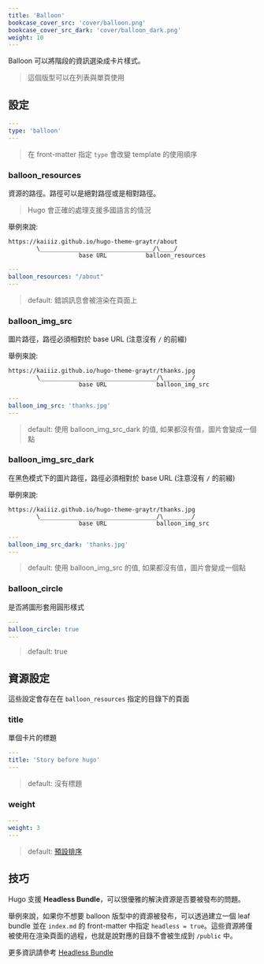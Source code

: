 ```yaml
---
title: 'Balloon'
bookcase_cover_src: 'cover/balloon.png'
bookcase_cover_src_dark: 'cover/balloon_dark.png'
weight: 10
---
```


Balloon 可以將階段的資訊選染成卡片樣式。

> 這個版型可以在列表與單頁使用

## 設定

```yaml
---
type: 'balloon'
---
```

> 在 front-matter 指定 `type` 會改變 template 的使用順序

### balloon_resources

資源的路徑。路徑可以是絕對路徑或是相對路徑。

> Hugo 會正確的處理支援多國語言的情況

舉例來說:

```
https://kaiiiz.github.io/hugo-theme-graytr/about
        \________________________________/\____/
                    base URL           balloon_resources
```

```yaml
---
balloon_resources: "/about"
---
```

> default: 錯誤訊息會被渲染在頁面上

### balloon_img_src

圖片路徑，路徑必須相對於 base URL (注意沒有 `/` 的前綴)

舉例來說:

```
https://kaiiiz.github.io/hugo-theme-graytr/thanks.jpg
        \_________________________________/\________/
                    base URL              balloon_img_src
```

```yaml
---
balloon_img_src: 'thanks.jpg'
---
```

> default: 使用 balloon_img_src_dark 的值, 如果都沒有值，圖片會變成一個點

### balloon_img_src_dark

在黑色模式下的圖片路徑，路徑必須相對於 base URL (注意沒有 `/` 的前綴)

舉例來說:

```
https://kaiiiz.github.io/hugo-theme-graytr/thanks.jpg
        \_________________________________/\________/
                    base URL              balloon_img_src
```

```yaml
---
balloon_img_src_dark: 'thanks.jpg'
---
```

> default: 使用 balloon_img_src 的值, 如果都沒有值，圖片會變成一個點

### balloon_circle

是否將圖形套用圓形樣式

```yaml
---
balloon_circle: true
---
```

> default: true

## 資源設定

這些設定會存在在 `balloon_resources` 指定的目錄下的頁面

### title

單個卡片的標題

```yaml
---
title: 'Story before hugo'
---
```

> default: 沒有標題

### weight

```yaml
---
weight: 3
---
```

> default: [預設排序](https://gohugo.io/templates/lists/#order-content)

## 技巧

Hugo 支援 **Headless Bundle**，可以很優雅的解決資源是否要被發布的問題。

舉例來說，如果你不想要 balloon 版型中的資源被發布，可以透過建立一個 leaf bundle 並在 `index.md` 的 front-matter 中指定 `headless = true`。這些資源將僅被使用在渲染頁面的過程，也就是說對應的目錄不會被生成到 `/public` 中。

更多資訊請參考 [Headless Bundle](https://gohugo.io/content-management/page-bundles/#headless-bundle)
